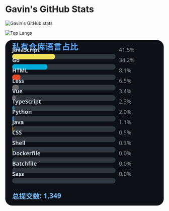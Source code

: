 # Gavin's GitHub Stats

![Gavin's GitHub stats](https://github-readme-stats.vercel.app/api?username=gavinhaydy&show_icons=true&theme=tokyonight)

![Top Langs](https://github-readme-stats.vercel.app/api/top-langs/?username=gavinhaydy&layout=compact)













































































































<!-- PRIVATE_STATS_START -->
![私有仓库统计](./.github/private-stats.svg)
<!-- PRIVATE_STATS_END -->












































































































